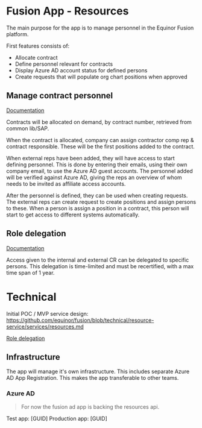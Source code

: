 # Fusion App - Resources

The main purpose for the app is to manage personnel in the Equinor Fusion platform. 

First features consists of:
- Allocate contract
- Define personnel relevant for contracts
 - Display Azure AD account status for defined persons
- Create requests that will populate org chart positions when approved

## Manage contract personnel

[Documentation](docs/contract-management.md)

Contracts will be allocated on demand, by contract number, retrieved from common lib/SAP.

When the contract is allocated, company can assign contractor comp rep & contract responsible. These will be the first positions added to the contract.

When external reps have been added, they will have access to start defining personnel. 
This is done by entering their emails, using their own company email, to use the Azure AD guest accounts.
The personnel added will be verified against Azure AD, giving the reps an overview of whom needs to be invited as affiliate access accounts.

After the personnel is defined, they can be used when creating requests. The external reps can create request to create positions and assign persons to these. When a person is assign a position in a contract, this person will start to get access to different systems automatically.

## Role delegation
[Documentation](docs/role-delegation.md)

Access given to the internal and external CR can be delegated to specific persons. This delegation is time-limited and must be recertified, with a max time span of 1 year.

# Technical

Initial POC / MVP service design:
https://github.com/equinor/fusion/blob/technical/resource-service/services/resources.md

[Role delegation](https://github.com/equinor/fusion/blob/master/docs/technical-design/resources/role-delegation.md)



## Infrastructure
The app will manage it's own infrastructure. This includes separate Azure AD App Registration.
This makes the app transferable to other teams.

### Azure AD
> For now the fusion ad app is backing the resources api.

Test app: [GUID]
Production app: [GUID]


